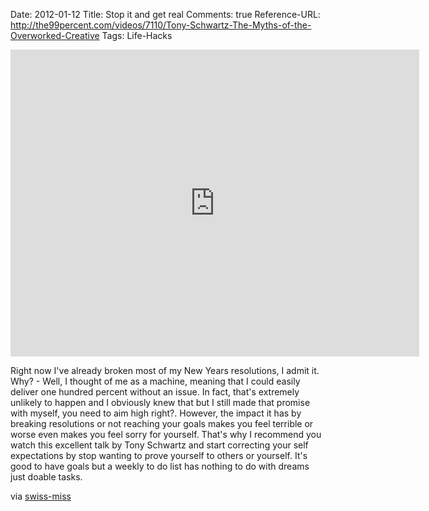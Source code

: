 Date: 2012-01-12
Title: Stop it and get real
Comments: true
Reference-URL: http://the99percent.com/videos/7110/Tony-Schwartz-The-Myths-of-the-Overworked-Creative
Tags: Life-Hacks

<iframe src="https://player.vimeo.com/video/33018637?title=0&amp;byline=0&amp;portrait=0&amp;color=e91c6b" width="654" height="491" frameborder="0" webkitAllowFullScreen mozallowfullscreen allowFullScreen></iframe>

Right now I've already broken most of my New Years resolutions, I admit it. Why? - Well, I thought of me as a machine, meaning that I could easily deliver one hundred percent without an issue. In fact, that's extremely unlikely to happen and I obviously knew that but I still made that promise with myself, you need to aim high right?. However, the impact it has by breaking resolutions or not reaching your goals makes you feel terrible or worse even makes you feel sorry for yourself. That's why I recommend you watch this excellent talk by Tony Schwartz and start correcting your self expectations by stop wanting to prove yourself to others or yourself. It's good to have goals but a weekly to do list has nothing to do with dreams just doable tasks.

via [swiss-miss](https://www.swiss-miss.com/2011/12/tony-schwartz-the-myths-of-the-overworked-creative.html)
